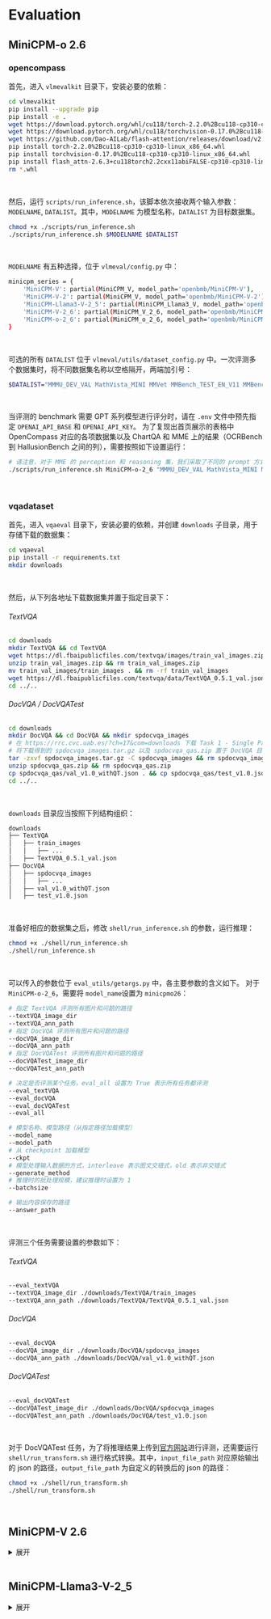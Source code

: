 # Evaluation

## MiniCPM-o 2.6

### opencompass
首先，进入 `vlmevalkit` 目录下，安装必要的依赖：
```bash
cd vlmevalkit
pip install --upgrade pip
pip install -e .
wget https://download.pytorch.org/whl/cu118/torch-2.2.0%2Bcu118-cp310-cp310-linux_x86_64.whl#sha256=4377e0a7fe8ff8ffc4f7c9c6130c1dcd3874050ae4fc28b7ff1d35234fbca423
wget https://download.pytorch.org/whl/cu118/torchvision-0.17.0%2Bcu118-cp310-cp310-linux_x86_64.whl#sha256=2e63d62e09d9b48b407d3e1b30eb8ae4e3abad6968e8d33093b60d0657542428
wget https://github.com/Dao-AILab/flash-attention/releases/download/v2.6.3/flash_attn-2.6.3+cu118torch2.2cxx11abiFALSE-cp310-cp310-linux_x86_64.whl
pip install torch-2.2.0%2Bcu118-cp310-cp310-linux_x86_64.whl
pip install torchvision-0.17.0%2Bcu118-cp310-cp310-linux_x86_64.whl
pip install flash_attn-2.6.3+cu118torch2.2cxx11abiFALSE-cp310-cp310-linux_x86_64.whl
rm *.whl
```
<br />

然后，运行 `scripts/run_inference.sh`，该脚本依次接收两个输入参数：`MODELNAME`, `DATALIST`。其中，`MODELNAME` 为模型名称，`DATALIST` 为目标数据集。
```bash
chmod +x ./scripts/run_inference.sh
./scripts/run_inference.sh $MODELNAME $DATALIST
```
<br />

`MODELNAME` 有五种选择，位于 `vlmeval/config.py` 中：
```bash
minicpm_series = {
    'MiniCPM-V': partial(MiniCPM_V, model_path='openbmb/MiniCPM-V'),
    'MiniCPM-V-2': partial(MiniCPM_V, model_path='openbmb/MiniCPM-V-2'),
    'MiniCPM-Llama3-V-2_5': partial(MiniCPM_Llama3_V, model_path='openbmb/MiniCPM-Llama3-V-2_5'),
    'MiniCPM-V-2_6': partial(MiniCPM_V_2_6, model_path='openbmb/MiniCPM-V-2_6'),
    'MiniCPM-o-2_6': partial(MiniCPM_o_2_6, model_path='openbmb/MiniCPM-o-2_6'),
}
```
<br />

可选的所有 `DATALIST` 位于 `vlmeval/utils/dataset_config.py` 中。一次评测多个数据集时，将不同数据集名称以空格隔开，两端加引号：
```bash
$DATALIST="MMMU_DEV_VAL MathVista_MINI MMVet MMBench_TEST_EN_V11 MMBench_TEST_CN_V11 MMStar HallusionBench AI2D_TEST"
```
<br />

当评测的 benchmark 需要 GPT 系列模型进行评分时，请在 `.env` 文件中预先指定 `OPENAI_API_BASE` 和 `OPENAI_API_KEY`。
为了复现出首页展示的表格中 OpenCompass 对应的各项数据集以及 ChartQA 和 MME 上的结果（OCRBench 到 HallusionBench 之间的列），需要按照如下设置运行：
```bash
# 请注意，对于 MME 的 perception 和 reasoning 集，我们采取了不同的 prompt 方式。评测 reasoning 子集时，需要使用 CoT，因此需要手动到 vlmeval/vlm/minicpm_v.py 中修改 use_cot 函数的判断条件
./scripts/run_inference.sh MiniCPM-o-2_6 "MMMU_DEV_VAL MathVista_MINI MMVet MMBench_TEST_EN_V11 MMBench_TEST_CN_V11 MMStar HallusionBench AI2D_TEST OCRBench ChartQA_TEST MME"
```
<br />

### vqadataset
首先，进入 `vqaeval` 目录下，安装必要的依赖，并创建 `downloads` 子目录，用于存储下载的数据集：
```bash
cd vqaeval
pip install -r requirements.txt
mkdir downloads
```
<br />

然后，从下列各地址下载数据集并置于指定目录下：
###### TextVQA
```bash
cd downloads
mkdir TextVQA && cd TextVQA
wget https://dl.fbaipublicfiles.com/textvqa/images/train_val_images.zip
unzip train_val_images.zip && rm train_val_images.zip
mv train_val_images/train_images . && rm -rf train_val_images
wget https://dl.fbaipublicfiles.com/textvqa/data/TextVQA_0.5.1_val.json
cd ../..
```

###### DocVQA / DocVQATest
```bash
cd downloads
mkdir DocVQA && cd DocVQA && mkdir spdocvqa_images
# 在 https://rrc.cvc.uab.es/?ch=17&com=downloads 下载 Task 1 - Single Page Document Visual Question Answering 下的 Images 和 Annotations
# 将下载得到的 spdocvqa_images.tar.gz 以及 spdocvqa_qas.zip 置于 DocVQA 目录下
tar -zxvf spdocvqa_images.tar.gz -C spdocvqa_images && rm spdocvqa_images.tar.gz
unzip spdocvqa_qas.zip && rm spdocvqa_qas.zip
cp spdocvqa_qas/val_v1.0_withQT.json . && cp spdocvqa_qas/test_v1.0.json .  && rm -rf spdocvqa_qas
cd ../..
```
<br />

`downloads` 目录应当按照下列结构组织：
```bash
downloads
├── TextVQA
│   ├── train_images
│   │   ├── ...
│   ├── TextVQA_0.5.1_val.json
├── DocVQA
│   ├── spdocvqa_images
│   │   ├── ...
│   ├── val_v1.0_withQT.json
│   ├── test_v1.0.json
```
<br />

准备好相应的数据集之后，修改 `shell/run_inference.sh` 的参数，运行推理：

```bash
chmod +x ./shell/run_inference.sh
./shell/run_inference.sh
```
<br />

可以传入的参数位于 `eval_utils/getargs.py` 中，各主要参数的含义如下。
对于 `MiniCPM-o-2_6`，需要将 `model_name`设置为 `minicpmo26`：
```bash
# 指定 TextVQA 评测所有图片和问题的路径
--textVQA_image_dir
--textVQA_ann_path
# 指定 DocVQA 评测所有图片和问题的路径
--docVQA_image_dir
--docVQA_ann_path
# 指定 DocVQATest 评测所有图片和问题的路径
--docVQATest_image_dir
--docVQATest_ann_path

# 决定是否评测某个任务，eval_all 设置为 True 表示所有任务都评测
--eval_textVQA
--eval_docVQA
--eval_docVQATest
--eval_all

# 模型名称、模型路径（从指定路径加载模型）
--model_name
--model_path
# 从 checkpoint 加载模型
--ckpt
# 模型处理输入数据的方式，interleave 表示图文交错式，old 表示非交错式
--generate_method
# 推理时的批处理规模，建议推理时设置为 1
--batchsize

# 输出内容保存的路径
--answer_path
```
<br />

评测三个任务需要设置的参数如下：
###### TextVQA
```bash
--eval_textVQA
--textVQA_image_dir ./downloads/TextVQA/train_images
--textVQA_ann_path ./downloads/TextVQA/TextVQA_0.5.1_val.json
```

###### DocVQA
```bash
--eval_docVQA
--docVQA_image_dir ./downloads/DocVQA/spdocvqa_images
--docVQA_ann_path ./downloads/DocVQA/val_v1.0_withQT.json
```

###### DocVQATest
```bash
--eval_docVQATest
--docVQATest_image_dir ./downloads/DocVQA/spdocvqa_images
--docVQATest_ann_path ./downloads/DocVQA/test_v1.0.json
```
<br />

对于 DocVQATest 任务，为了将推理结果上传到[官方网站](https://rrc.cvc.uab.es/?ch=17)进行评测，还需要运行 `shell/run_transform.sh` 进行格式转换。其中，`input_file_path` 对应原始输出的 json 的路径，`output_file_path` 为自定义的转换后的 json 的路径：
```bash
chmod +x ./shell/run_transform.sh
./shell/run_transform.sh
```

<br />

## MiniCPM-V 2.6

<details>
<summary>展开</summary>

### opencompass
首先，进入 `vlmevalkit` 目录下，安装必要的依赖：
```bash
cd vlmevalkit
pip install --upgrade pip
pip install -e .
wget https://download.pytorch.org/whl/cu118/torch-2.2.0%2Bcu118-cp310-cp310-linux_x86_64.whl#sha256=4377e0a7fe8ff8ffc4f7c9c6130c1dcd3874050ae4fc28b7ff1d35234fbca423
wget https://download.pytorch.org/whl/cu118/torchvision-0.17.0%2Bcu118-cp310-cp310-linux_x86_64.whl#sha256=2e63d62e09d9b48b407d3e1b30eb8ae4e3abad6968e8d33093b60d0657542428
wget https://github.com/Dao-AILab/flash-attention/releases/download/v2.6.3/flash_attn-2.6.3+cu118torch2.2cxx11abiFALSE-cp310-cp310-linux_x86_64.whl
pip install torch-2.2.0%2Bcu118-cp310-cp310-linux_x86_64.whl
pip install torchvision-0.17.0%2Bcu118-cp310-cp310-linux_x86_64.whl
pip install flash_attn-2.6.3+cu118torch2.2cxx11abiFALSE-cp310-cp310-linux_x86_64.whl
rm *.whl
```
<br />

然后，运行 `scripts/run_inference.sh`，该脚本依次接收三个输入参数：`MODELNAME`, `DATALIST`, `MODE`。`MODELNAME` 为模型名称，`DATALIST` 为目标数据集，`MODE` 为评测模式。
```bash
chmod +x ./scripts/run_inference.sh
./scripts/run_inference.sh $MODELNAME $DATALIST $MODE
```
<br />

`MODELNAME` 有四种选择，位于 `vlmeval/config.py` 中：
```bash
minicpm_series = {
    'MiniCPM-V': partial(MiniCPM_V, model_path='openbmb/MiniCPM-V'),
    'MiniCPM-V-2': partial(MiniCPM_V, model_path='openbmb/MiniCPM-V-2'),
    'MiniCPM-Llama3-V-2_5': partial(MiniCPM_Llama3_V, model_path='openbmb/MiniCPM-Llama3-V-2_5'),
    'MiniCPM-V-2_6': partial(MiniCPM_V_2_6, model_path='openbmb/MiniCPM-V-2_6'),
}
```
<br />

可选的所有 `DATALIST` 位于 `vlmeval/utils/dataset_config.py` 中。将不同数据集名称以空格隔开，两端加引号：
```bash
$DATALIST="MMMU_DEV_VAL MathVista_MINI MMVet MMBench_DEV_EN_V11 MMBench_DEV_CN_V11 MMStar HallusionBench AI2D_TEST"
```
<br />

直接对各 benchmark 进行评分时，设置 `MODE=all`。如果仅需要推理结果，则设置 `MODE=infer`。
为了复现出首页展示的表格中的各项结果（MME 到 HallusionBench 之间的列），需要按照如下设置运行：
```bash
# without CoT
./scripts/run_inference.sh MiniCPM-V-2_6 "MMMU_DEV_VAL MathVista_MINI MMVet MMBench_DEV_EN_V11 MMBench_DEV_CN_V11 MMStar HallusionBench AI2D_TEST" all
./scripts/run_inference.sh MiniCPM-V-2_6 MME all
# with CoT，运行 CoT 版本的 MME 时，需要改写 vlmeval/vlm/minicpm_v.py 中的 'use_cot' 函数，将 MME 添加到 return True 的分支中
./scripts/run_inference/sh MiniCPM-V-2_6 "MMMU_DEV_VAL MMVet MMStar HallusionBench OCRBench" all
./scripts/run_inference.sh MiniCPM-V-2_6 MME all
```
<br />

### vqadataset
首先，进入 `vqaeval` 目录下，安装必要的依赖，并创建 `downloads` 子目录，用于存储下载的数据集：
```bash
cd vqaeval
pip install -r requirements.txt
mkdir downloads
```
<br />

然后，从下列各地址下载数据集并置于指定目录下：
###### TextVQA
```bash
cd downloads
mkdir TextVQA && cd TextVQA
wget https://dl.fbaipublicfiles.com/textvqa/images/train_val_images.zip
unzip train_val_images.zip && rm train_val_images.zip
mv train_val_images/train_images . && rm -rf train_val_images
wget https://dl.fbaipublicfiles.com/textvqa/data/TextVQA_0.5.1_val.json
cd ../..
```

###### DocVQA / DocVQATest
```bash
cd downloads
mkdir DocVQA && cd DocVQA && mkdir spdocvqa_images
# 在 https://rrc.cvc.uab.es/?ch=17&com=downloads 下载 Task 1 - Single Page Document Visual Question Answering 下的 Images 和 Annotations
# 将下载得到的 spdocvqa_images.tar.gz 以及 spdocvqa_qas.zip 置于 DocVQA 目录下
tar -zxvf spdocvqa_images.tar.gz -C spdocvqa_images && rm spdocvqa_images.tar.gz
unzip spdocvqa_qas.zip && rm spdocvqa_qas.zip
cp spdocvqa_qas/val_v1.0_withQT.json . && cp spdocvqa_qas/test_v1.0.json .  && rm -rf spdocvqa_qas
cd ../..
```
<br />

`downloads` 目录应当按照下列结构组织：
```bash
downloads
├── TextVQA
│   ├── train_images
│   │   ├── ...
│   ├── TextVQA_0.5.1_val.json
├── DocVQA
│   ├── spdocvqa_images
│   │   ├── ...
│   ├── val_v1.0_withQT.json
│   ├── test_v1.0.json
```
<br />

准备好相应的数据集之后，修改 `shell/run_inference.sh` 的参数，运行推理：

```bash
chmod +x ./shell/run_inference.sh
./shell/run_inference.sh
```
<br />

可以传入的参数位于 `eval_utils/getargs.py` 中，各主要参数的含义如下。
对于 `MiniCPM-V-2_6`，需要将 `model_name`设置为 `minicpmv26`：
```bash
# 指定 TextVQA 评测所有图片和问题的路径
--textVQA_image_dir
--textVQA_ann_path
# 指定 DocVQA 评测所有图片和问题的路径
--docVQA_image_dir
--docVQA_ann_path
# 指定 DocVQATest 评测所有图片和问题的路径
--docVQATest_image_dir
--docVQATest_ann_path

# 决定是否评测某个任务，eval_all 设置为 True 表示所有任务都评测
--eval_textVQA
--eval_docVQA
--eval_docVQATest
--eval_all

# 模型名称、模型路径（从指定路径加载模型）
--model_name
--model_path
# 从 checkpoint 加载模型
--ckpt
# 模型处理输入数据的方式，interleave 表示图文交错式，old 表示非交错式
--generate_method
# 推理时的批处理规模，建议推理时设置为 1
--batchsize

# 输出内容保存的路径
--answer_path
```
<br />

评测三个任务需要设置的参数如下：
###### TextVQA
```bash
--eval_textVQA
--textVQA_image_dir ./downloads/TextVQA/train_images
--textVQA_ann_path ./downloads/TextVQA/TextVQA_0.5.1_val.json
```

###### DocVQA
```bash
--eval_docVQA
--docVQA_image_dir ./downloads/DocVQA/spdocvqa_images
--docVQA_ann_path ./downloads/DocVQA/val_v1.0_withQT.json
```

###### DocVQATest
```bash
--eval_docVQATest
--docVQATest_image_dir ./downloads/DocVQA/spdocvqa_images
--docVQATest_ann_path ./downloads/DocVQA/test_v1.0.json
```
<br />

对于 DocVQATest 任务，为了将推理结果上传到[官方网站](https://rrc.cvc.uab.es/?ch=17)进行评测，还需要运行 `shell/run_transform.sh` 进行格式转换。其中，`input_file_path` 对应原始输出的 json 的路径，`output_file_path` 为自定义的转换后的 json 的路径：
```bash
chmod +x ./shell/run_transform.sh
./shell/run_transform.sh
```

</details>

<br />

## MiniCPM-Llama3-V-2_5

<details>
<summary>展开</summary>

### opencompass
首先，进入 `vlmevalkit` 目录下，安装必要的依赖：
```bash
cd vlmevalkit
pip install -r requirements.txt
```
<br />

然后，运行 `scripts/run_inference.sh`，该脚本依次接收三个输入参数：`MODELNAME`, `DATALIST`, `MODE`。`MODELNAME` 为模型名称，`DATALIST` 为目标数据集，`MODE` 为评测模式。
```bash
chmod +x ./scripts/run_inference.sh
./scripts/run_inference.sh $MODELNAME $DATALIST $MODE
```
<br />

`MODELNAME` 有三种选择，位于 `vlmeval/config.py` 中：
```bash
ungrouped = {
    'MiniCPM-V':partial(MiniCPM_V, model_path='openbmb/MiniCPM-V'),
    'MiniCPM-V-2':partial(MiniCPM_V, model_path='openbmb/MiniCPM-V-2'),
    'MiniCPM-Llama3-V-2_5':partial(MiniCPM_Llama3_V, model_path='openbmb/MiniCPM-Llama3-V-2_5'),
}
```
<br />

可选的所有 `DATALIST` 位于 `vlmeval/utils/dataset_config.py` 中，评测单个数据集时，直接调用数据集名称，不加引号；评测多个数据集时，将不同数据集名称以空格隔开，两端加引号：
```bash
$DATALIST="POPE ScienceQA_TEST ChartQA_TEST"
```
<br />

直接对各 benchmark 进行评分时，设置 `MODE=all`。如果仅需要推理结果，则设置 `MODE=infer`
为了复现出首页展示的表格中的各项结果（MME 到 RealWorldQA 之间的列），需要按照如下设置运行：
```bash
# 一次性运行 7 个数据集
./scripts/run_inference.sh MiniCPM-Llama3-V-2_5 "MME MMBench_TEST_EN MMBench_TEST_CN MMMU_DEV_VAL MathVista_MINI LLaVABench RealWorldQA" all

# 以下是单独运行 1 个数据集的指令
# MME
./scripts/run_inference.sh MiniCPM-Llama3-V-2_5 MME all
# MMBench_TEST_EN
./scripts/run_inference.sh MiniCPM-Llama3-V-2_5 MMBench_TEST_EN all
# MMBench_TEST_CN
./scripts/run_inference.sh MiniCPM-Llama3-V-2_5 MMBench_TEST_CN all
# MMMU_DEV_VAL
./scripts/run_inference.sh MiniCPM-Llama3-V-2_5 MMMU_DEV_VAL all
# MathVista_MINI
./scripts/run_inference.sh MiniCPM-Llama3-V-2_5 MathVista_MINI all
# LLaVABench
./scripts/run_inference.sh MiniCPM-Llama3-V-2_5 LLaVABench all
# RealWorldQA
./scripts/run_inference.sh MiniCPM-Llama3-V-2_5 RealWorldQA all
```
<br />

### vqadataset
首先，进入 `vqaeval` 目录下，安装必要的依赖，并创建 `downloads` 子目录，用于存储下载的数据集：
```bash
cd vqaeval
pip install -r requirements.txt
mkdir downloads
```
<br />

然后，从下列各地址下载数据集并置于指定目录下：
###### TextVQA
```bash
cd downloads
mkdir TextVQA && cd TextVQA
wget https://dl.fbaipublicfiles.com/textvqa/images/train_val_images.zip
unzip train_val_images.zip && rm train_val_images.zip
mv train_val_images/train_images . && rm -rf train_val_images
wget https://dl.fbaipublicfiles.com/textvqa/data/TextVQA_0.5.1_val.json
cd ../..
```

###### DocVQA / DocVQATest
```bash
cd downloads
mkdir DocVQA && cd DocVQA && mkdir spdocvqa_images
# 在 https://rrc.cvc.uab.es/?ch=17&com=downloads 下载 Task 1 - Single Page Document Visual Question Answering 下的 Images 和 Annotations
# 将下载得到的 spdocvqa_images.tar.gz 以及 spdocvqa_qas.zip 置于 DocVQA 目录下
tar -zxvf spdocvqa_images.tar.gz -C spdocvqa_images && rm spdocvqa_images.tar.gz
unzip spdocvqa_qas.zip && rm spdocvqa_qas.zip
cp spdocvqa_qas/val_v1.0_withQT.json . && cp spdocvqa_qas/test_v1.0.json .  && rm -rf spdocvqa_qas
cd ../..
```
<br />

`downloads` 目录应当按照下列结构组织：
```bash
downloads
├── TextVQA
│   ├── train_images
│   │   ├── ...
│   ├── TextVQA_0.5.1_val.json
├── DocVQA
│   ├── spdocvqa_images
│   │   ├── ...
│   ├── val_v1.0_withQT.json
│   ├── test_v1.0.json
```
<br />

准备好相应的数据集之后，修改 `shell/run_inference.sh` 的参数，运行推理：

```bash
chmod +x ./shell/run_inference.sh
./shell/run_inference.sh
```
<br />

可以传入的参数位于 `eval_utils/getargs.py` 中，各主要参数的含义如下。
对于 `MiniCPM-Llama3-V-2_5`，需要将 `model_name` 设置为 `minicpmv`：
```bash
# 指定 TextVQA 评测所有图片和问题的路径
--textVQA_image_dir
--textVQA_ann_path
# 指定 DocVQA 评测所有图片和问题的路径
--docVQA_image_dir
--docVQA_ann_path
# 指定 DocVQATest 评测所有图片和问题的路径
--docVQATest_image_dir
--docVQATest_ann_path

# 决定是否评测某个任务，eval_all 设置为 True 表示所有任务都评测
--eval_textVQA
--eval_docVQA
--eval_docVQATest
--eval_all

# 模型名称、模型路径（从指定路径加载模型）
--model_name
--model_path
# 从 checkpoint 加载模型
--ckpt
# 模型处理输入数据的方式，interleave 表示图文交错式，old 表示非交错式
--generate_method
# 推理时的批处理规模，建议推理时设置为 1
--batchsize

# 输出内容保存的路径
--answer_path
```
<br />

评测三个任务需要设置的参数如下：
###### TextVQA
```bash
--eval_textVQA
--textVQA_image_dir ./downloads/TextVQA/train_images
--textVQA_ann_path ./downloads/TextVQA/TextVQA_0.5.1_val.json
```

###### DocVQA
```bash
--eval_docVQA
--docVQA_image_dir ./downloads/DocVQA/spdocvqa_images
--docVQA_ann_path ./downloads/DocVQA/val_v1.0_withQT.json
```

###### DocVQATest
```bash
--eval_docVQATest
--docVQATest_image_dir ./downloads/DocVQA/spdocvqa_images
--docVQATest_ann_path ./downloads/DocVQA/test_v1.0.json
```
<br />

对于 DocVQATest 任务，为了将推理结果上传到[官方网站](https://rrc.cvc.uab.es/?ch=17)进行评测，还需要运行 `shell/run_transform.sh` 进行格式转换。其中，`input_file_path` 对应原始输出的 json 的路径，`output_file_path` 为自定义的转换后的 json 的路径：
```bash
chmod +x ./shell/run_transform.sh
./shell/run_transform.sh
```

</details>